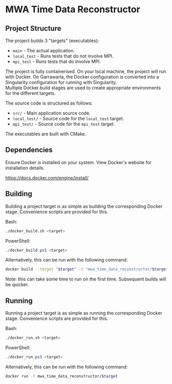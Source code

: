 # MWA Time Data Reconstructor

## Project Structure

The project builds 3 "targets" (executables):

- `main` - The actual application.
- `local_test` - Runs tests that do not involve MPI.
- `mpi_test` - Runs tests that do involve MPI.

The project is fully containerised. On your local machine, the project will run with Docker. On Garrawarla, the Docker configuration is converted into a Singularity configuration for running with Singularity.  
Multiple Docker build stages are used to create appropriate environments for the different targets.

The source code is structured as follows:

- `src/` - Main application source code.
- `local_test/` - Source code for the `local_test` target.
- `mpi_test/` - Source code for the `mpi_test` target.

The executables are built with CMake.

## Dependencies

Ensure Docker is installed on your system. View Docker's website for installation
details.

<https://docs.docker.com/engine/install/>

## Building

Building a project target is as simple as building the corresponding Docker stage. Convenience scripts are provided for this.

Bash:
```bash
./docker_build.sh <target>
```

PowerShell:
```powershell
./docker_build.ps1 <target>
```

Alternatively, this can be run with the following command:

```bash
docker build --target "$target" -t "mwa_time_data_reconstructor/$target" --build-arg DOCKER_BUILD=1 .
```

Note: this can take some time to run on the first time. Subsequent builds will be quicker.

## Running

Running a project target is as simple as running the corresponding Docker stage. Convenience scripts are provided for this.

Bash:
```bash
./docker_run.sh <target>
```

PowerShell:
```powershell
./docker_run.ps1 <target>
```

Alternatively, this can be run with the following command:

```bash
docker run -t mwa_time_data_reconstructor/$target
```
